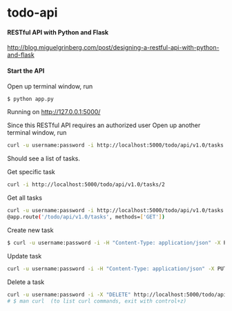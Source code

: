 # todo-api
#### RESTful API with Python and Flask

http://blog.miguelgrinberg.com/post/designing-a-restful-api-with-python-and-flask


#### Start the API
Open up terminal window, run
``` bash
$ python app.py
```
Running on http://127.0.0.1:5000/

Since this RESTful API requires an authorized user
Open up another terminal window, run
``` bash
curl -u username:password -i http://localhost:5000/todo/api/v1.0/tasks
```
Should see a list of tasks.

Get specific task
``` bash
curl -i http://localhost:5000/todo/api/v1.0/tasks/2
```

Get all tasks
``` bash
curl -u username:password -i http://localhost:5000/todo/api/v1.0/tasks
@app.route('/todo/api/v1.0/tasks', methods=['GET'])
```

Create new task
``` bash
$ curl -u username:password -i -H "Content-Type: application/json" -X POST -d '{"title":"Write a letter"}' http://localhost:5000/todo/api/v1.0/tasks
```

Update task
``` bash
curl -u username:password -i -H "Content-Type: application/json" -X PUT -d '{"description":"This is a test","done":false}' http://localhost:5000/todo/api/v1.0/tasks/2
```

Delete a task
``` bash
curl -u username:password -i -X "DELETE" http://localhost:5000/todo/api/v1.0/tasks/2
# $ man curl  (to list curl commands, exit with control+z)
```
